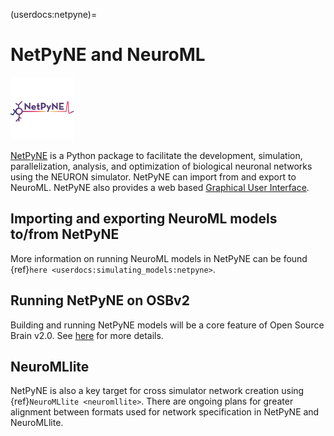 (userdocs:netpyne)=
# NetPyNE and NeuroML

![NetPyNE logo](../../../images/tools/netpyne.png)

[NetPyNE](http://netpyne.org) is a Python package to facilitate the development, simulation, parallelization, analysis, and optimization of biological neuronal networks using the NEURON simulator. NetPyNE can import from and export to NeuroML. NetPyNE also provides a web based [Graphical User Interface](https://github.com/MetaCell/NetPyNE-UI/wiki).

## Importing and exporting NeuroML models to/from NetPyNE

More information on running NeuroML models in NetPyNE can be found {ref}`here <userdocs:simulating_models:netpyne>`.

## Running NetPyNE on OSBv2

Building and running NetPyNE models will be a core feature of Open Source Brain v2.0. See [here](https://docs.opensourcebrain.org/OSBv2/NetPyNE.html) for more details.

## NeuroMLlite

NetPyNE is also a key target for cross simulator network creation using {ref}`NeuroMLlite <neuromllite>`. There are ongoing plans for greater alignment between formats used for network specification in NetPyNE and NeuroMLlite.
